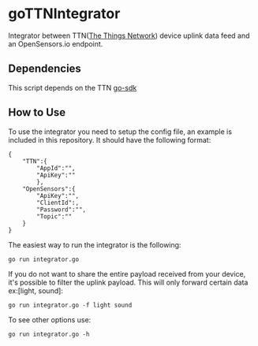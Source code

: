 # goTTNIntegrator
Integrator between TTN([The Things Network](www.thethingsnetwork.com)) device uplink data feed and an OpenSensors.io endpoint.

## Dependencies
This script depends on the TTN [go-sdk](https://www.thethingsnetwork.org/docs/applications/golang/quick-start.html)

## How to Use

To use the integrator you need to setup the config file, an example is included in this repository. It should have the following format:
```
{
    "TTN":{
        "AppId":"",
        "ApiKey":""
        },
    "OpenSensors":{
        "ApiKey":"",
        "ClientId":,
        "Password":"",
        "Topic":""
    }
}
```

The easiest way to run the integrator is the following:
```
go run integrator.go
```

If you do not want to share the entire payload received from your device, it's possible to filter the uplink payload. This will only forward certain data ex:[light, sound]:
```
go run integrator.go -f light sound
```

To see other options use:
```
go run integrator.go -h
```
